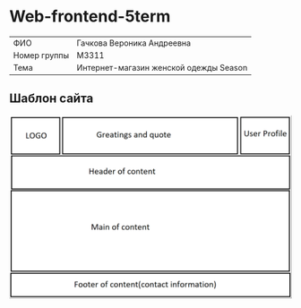 # Web-frontend-5term
|   |   |
|---|---|
| ФИО | Гачкова Вероника Андреевна |
| Номер группы | M3311 |
| Тема | Интернет-магазин женской одежды Season |

## Шаблон сайта

![Template](https://github.com/zamarunchik/Web-frontend-5term/blob/lab-1/template.png)